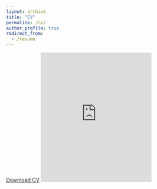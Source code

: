 ```yaml
---
layout: archive
title: "CV"
permalink: /cv/
author_profile: true
redirect_from:
  - /resume
---
```


[Download CV]("https://rmcglass.github.io/files/CVSep13_2022.pdf")
<embed src="https://rmcglass.github.io/files/CVSep13_2022.pdf" type="application/pdf" height="350"/>

